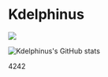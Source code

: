 # Kdelphinus

<img src="https://img.shields.io/badge/42 Seoul-000000?style=flat-square&logo=42&logoColor=ffffff"/>

![Kdelphinus's GitHub stats](https://github-readme-stats.vercel.app/api?username=Kdelphinus&show_icons=true&theme=dracula)

4242

